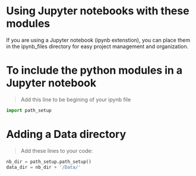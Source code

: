 # Using Jupyter notebooks with these modules
If you are using a Jupyter notebook (ipynb extenstion), you can place them in the ipynb_files directory for easy project management and organization.
# To include the python modules in a Jupyter notebook
> Add this line to be begining of your ipynb file
```python
import path_setup
```
# Adding a Data directory
> Add these lines to your code:
```python
nb_dir = path_setup.path_setup()
data_dir = nb_dir + '/Data/'
```
